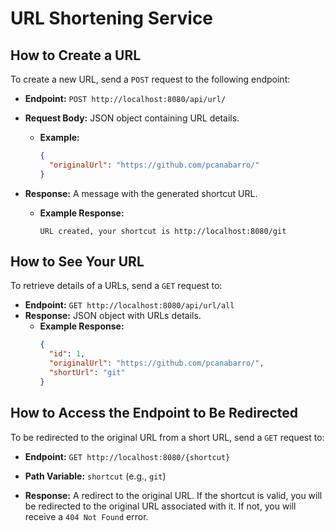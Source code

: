 # URL Shortening Service

## How to Create a URL

To create a new URL, send a `POST` request to the following endpoint:

- **Endpoint:** `POST http://localhost:8080/api/url/`
- **Request Body:** JSON object containing URL details.
    - **Example:**

      ```json
      {
        "originalUrl": "https://github.com/pcanabarro/"
      }
      ```

- **Response:** A message with the generated shortcut URL.
    - **Example Response:**
      ```text
      URL created, your shortcut is http://localhost:8080/git
      ```

## How to See Your URL

To retrieve details of a URLs, send a `GET` request to:

- **Endpoint:** `GET http://localhost:8080/api/url/all`
- **Response:** JSON object with URLs details.
    - **Example Response:**
      ```json
      {
        "id": 1,
        "originalUrl": "https://github.com/pcanabarro/",
        "shortUrl": "git"
      }
      ```

## How to Access the Endpoint to Be Redirected

To be redirected to the original URL from a short URL, send a `GET` request to:

- **Endpoint:** `GET http://localhost:8080/{shortcut}`
- **Path Variable:** `shortcut` (e.g., `git`)

- **Response:** A redirect to the original URL. If the shortcut is valid, you will be redirected to the original URL associated with it. If not, you will receive a `404 Not Found` error.
